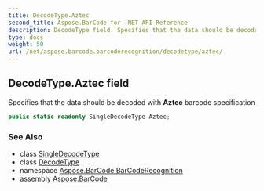 ```yaml
---
title: DecodeType.Aztec
second_title: Aspose.BarCode for .NET API Reference
description: DecodeType field. Specifies that the data should be decoded with Aztec barcode specification
type: docs
weight: 50
url: /net/aspose.barcode.barcoderecognition/decodetype/aztec/
---
```

## DecodeType.Aztec field

Specifies that the data should be decoded with **Aztec** barcode specification

```csharp
public static readonly SingleDecodeType Aztec;
```

### See Also

* class [SingleDecodeType](../../singledecodetype/)
* class [DecodeType](../)
* namespace [Aspose.BarCode.BarCodeRecognition](../../../aspose.barcode.barcoderecognition/)
* assembly [Aspose.BarCode](../../../)



